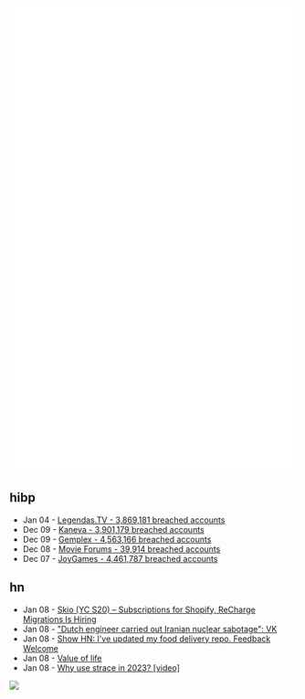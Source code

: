 ![Metrics](https://raw.githubusercontent.com/phixion/phixion/master/metrics.svg)

## hibp

<!--
for https://github.com/phixion/phixion/blob/main/.github/workflows/feeds.yml
-->
<!--START_SECTION:haveibeenpwnd-->
- Jan 04 - [Legendas.TV - 3,869,181 breached accounts](https://haveibeenpwned.com/PwnedWebsites#LegendasTV)
- Dec 09 - [Kaneva - 3,901,179 breached accounts](https://haveibeenpwned.com/PwnedWebsites#Kaneva)
- Dec 09 - [Gemplex - 4,563,166 breached accounts](https://haveibeenpwned.com/PwnedWebsites#Gemplex)
- Dec 08 - [Movie Forums - 39,914 breached accounts](https://haveibeenpwned.com/PwnedWebsites#MovieForums)
- Dec 07 - [JoyGames - 4,461,787 breached accounts](https://haveibeenpwned.com/PwnedWebsites#JoyGames)
<!--END_SECTION:haveibeenpwnd-->

## hn

<!--
for https://github.com/phixion/phixion/blob/main/.github/workflows/feeds.yml
-->
<!--START_SECTION:hn-->
- Jan 08 - [Skio (YC S20) – Subscriptions for Shopify, ReCharge Migrations Is Hiring](https://skio.com/careers/)
- Jan 08 - ["Dutch engineer carried out Iranian nuclear sabotage": VK](https://www.dutchnews.nl/2024/01/dutch-engineer-carried-out-iranian-nuclear-sabotage-vk/)
- Jan 08 - [Show HN: I've updated my food delivery repo. Feedback Welcome](https://github.com/ninjas-code-official/food-delivery-multivendor)
- Jan 08 - [Value of life](https://en.wikipedia.org/wiki/Value_of_life)
- Jan 08 - [Why use strace in 2023? [video]](https://media.ccc.de/v/all-systems-go-2023-228-why-would-you-still-want-to-use-strace-in-2023-)
<!--END_SECTION:hn-->

<!--
for https://yhype.me
-->
![](https://hit.yhype.me/github/profile?user_id=13013670)
